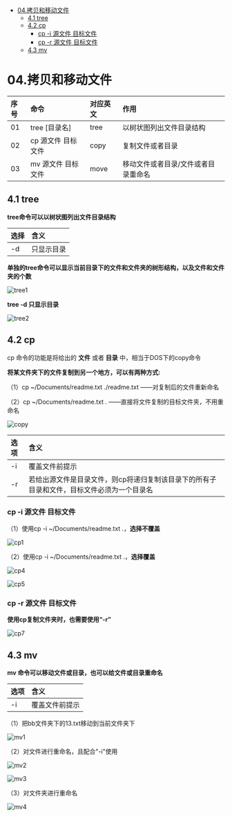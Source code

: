 <!-- TOC depthFrom:1 depthTo:6 withLinks:1 updateOnSave:1 orderedList:0 -->

- [04.拷贝和移动文件](#04拷贝和移动文件)
	- [4.1 tree](#41-tree)
	- [4.2 cp](#42-cp)
		- [cp -i 源文件 目标文件](#cp-i-源文件-目标文件)
		- [cp -r 源文件 目标文件](#cp-r-源文件-目标文件)
	- [4.3 mv](#43-mv)

<!-- /TOC -->
# 04.拷贝和移动文件
|序号|命令|对应英文|作用|
|:---|:----|:---|:---|
|01   |tree [目录名]   |tree   | 以树状图列出文件目录结构  |
|02   |cp 源文件 目标文件   |copy   |复制文件或者目录   |
|03   |mv 源文件 目标文件   |move   |移动文件或者目录/文件或者目录重命名   |

## 4.1 tree
 **tree命令可以以树状图列出文件目录结构**

|选择|含义|
|:---|:---|
|-d   |只显示目录   |

**单独的tree命令可以显示当前目录下的文件和文件夹的树形结构，以及文件和文件夹的个数**

![tree1 ](image/tree1.png)

**tree -d 只显示目录**

![tree2](image/tree2.png)

## 4.2 cp

cp 命令的功能是将给出的 **文件** 或者 **目录** 中，相当于DOS下的copy命令

**将某文件夹下的文件复制到另一个地方，可以有两种方式:**

  （1）cp ~/Documents/readme.txt ./readme.txt ——对复制后的文件重新命名

  （2）cp ~/Documents/readme.txt  . ——直接将文件复制的目标文件夹，不用重命名

![copy](image/copy.png)

|选项|含义|
|:---|:---|
|-i   |覆盖文件前提示   |
|-r   |若给出源文件是目录文件，则cp将递归复制该目录下的所有子目录和文件，目标文件必须为一个目录名   |

### cp -i 源文件 目标文件

（1）使用cp -i ~/Documents/readme.txt .，**选择不覆盖**

![cp1](image/cp1.png)

（2）使用cp -i ~/Documents/readme.txt .，**选择覆盖**

![cp4](image/cp4.png)

![cp5](image/cp5.png)

### cp -r 源文件 目标文件

**使用cp复制文件夹时，也需要使用“-r”**

![cp7](image/cp7.png)

## 4.3 mv

**mv 命令可以移动文件或目录，也可以给文件或目录重命名**

|选项|含义|
|:---|:---|
|-i   |覆盖文件前提示  |

（1）把bb文件夹下的13.txt移动到当前文件夹下

![mv1](image/mv1.png)

（2）对文件进行重命名，且配合"-i"使用

![mv2](image/mv2.png)

![mv3](image/mv3.png)

（3）对文件夹进行重命名

![mv4](image/mv4.png)
